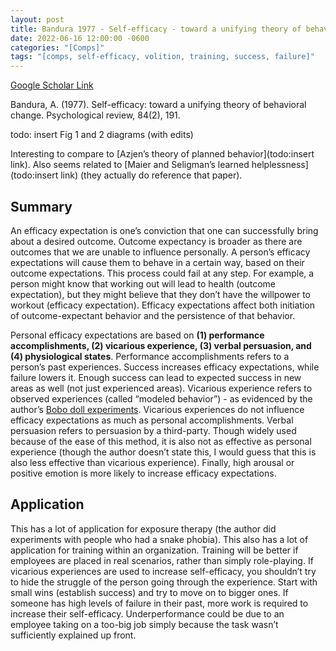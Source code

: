 ```yaml
---
layout: post
title: Bandura 1977 - Self-efficacy - toward a unifying theory of behavioral change
date: 2022-06-16 12:00:00 -0600
categories: "[Comps]"
tags: "[comps, self-efficacy, volition, training, success, failure]"
---
```

[Google Scholar Link](https://scholar.google.com/scholar?hl=en&as_sdt=0%2C45&q=bandura+self+efficacy+1977&btnG=)

Bandura, A. (1977). Self-efficacy: toward a unifying theory of behavioral change. Psychological review, 84(2), 191.

todo: insert Fig 1 and 2 diagrams (with edits)

Interesting to compare to [Azjen’s theory of planned behavior](todo:insert link).  Also seems related to [Maier and Seligman’s learned helplessness](todo:insert link) (they actually do reference that paper).

## Summary
An efficacy expectation is one’s conviction that one can successfully bring about a desired outcome.  Outcome expectancy is broader as there are outcomes that we are unable to influence personally.  A person’s efficacy expectations will cause them to behave in a certain way, based on their outcome expectations.  This process could fail at any step.  For example, a person might know that working out will lead to health (outcome expectation), but they might believe that they don’t have the willpower to workout (efficacy expectation).  Efficacy expectations affect both initiation of outcome-expectant behavior and the persistence of that behavior.

Personal efficacy expectations are based on **(1) performance accomplishments, (2) vicarious experience, (3) verbal persuasion, and (4) physiological states**.  Performance accomplishments refers to a person’s past experiences.  Success increases efficacy expectations, while failure lowers it.  Enough success can lead to expected success in new areas as well (not just experienced areas).  Vicarious experience refers to observed experiences (called “modeled behavior”) - as evidenced by the author’s [Bobo doll experiments](https://en.wikipedia.org/wiki/Bobo_doll_experiment).  Vicarious experiences do not influence efficacy expectations as much as personal accomplishments.  Verbal persuasion refers to persuasion by a third-party.  Though widely used because of the ease of this method, it is also not as effective as personal experience (though the author doesn’t state this, I would guess that this is also less effective than vicarious experience).  Finally, high arousal or positive emotion is more likely to increase efficacy expectations.

## Application
This has a lot of application for exposure therapy (the author did experiments with people who had a snake phobia).  This also has a lot of application for training within an organization.  Training will be better if employees are placed in real scenarios, rather than simply role-playing.  If vicarious experiences are used to increase self-efficacy, you shouldn’t try to hide the struggle of the person going through the experience.  Start with small wins (establish success) and try to move on to bigger ones.  If someone has high levels of failure in their past, more work is required to increase their self-efficacy.  Underperformance could be due to an employee taking on a too-big job simply because the task wasn’t sufficiently explained up front.
